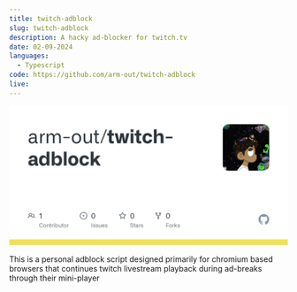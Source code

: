 ```yaml
---
title: twitch-adblock
slug: twitch-adblock
description: A hacky ad-blocker for twitch.tv
date: 02-09-2024
languages:
  - Typescript
code: https://github.com/arm-out/twitch-adblock
live:
---
```


![twitch-adblock header image](images/twitch-adblock/header.png)
<br>

This is a personal adblock script designed primarily for chromium based browsers that continues twitch livestream playback during ad-breaks through their mini-player
